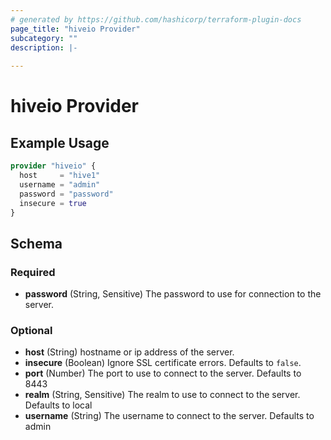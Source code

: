 ```yaml
---
# generated by https://github.com/hashicorp/terraform-plugin-docs
page_title: "hiveio Provider"
subcategory: ""
description: |-
  
---
```


# hiveio Provider



## Example Usage

```terraform
provider "hiveio" {
  host     = "hive1"
  username = "admin"
  password = "password"
  insecure = true
}
```

<!-- schema generated by tfplugindocs -->
## Schema

### Required

- **password** (String, Sensitive) The password to use for connection to the server.

### Optional

- **host** (String) hostname or ip address of the server.
- **insecure** (Boolean) Ignore SSL certificate errors. Defaults to `false`.
- **port** (Number) The port to use to connect to the server. Defaults to 8443
- **realm** (String, Sensitive) The realm to use to connect to the server. Defaults to local
- **username** (String) The username to connect to the server. Defaults to admin
